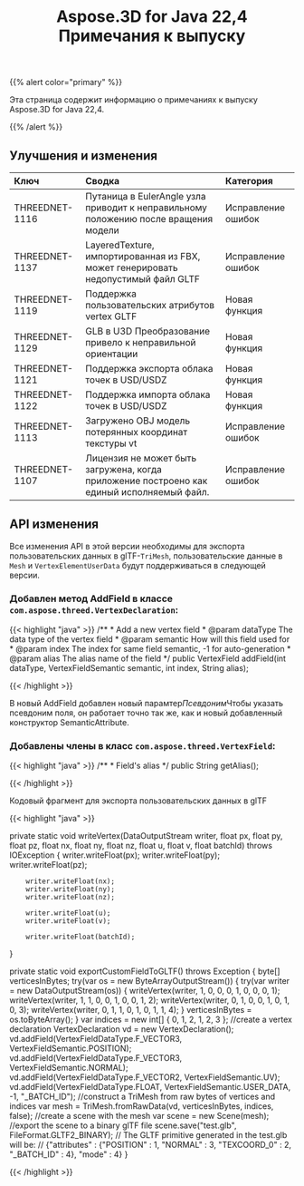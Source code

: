 ﻿---
title: Aspose.3D for Java 22,4 Примечания к выпуску
type: docs
weight: 9
url: /ru/java/aspose-3d-for-java-22-4-release-notes/
description: Примечания к выпуску Aspose.3D for Java 22,4.
---
{{% alert color="primary" %}}

Эта страница содержит информацию о примечаниях к выпуску Aspose.3D for Java 22,4.

{{% /alert %}}
## **Улучшения и изменения**

|**Ключ**|**Сводка**|**Категория**|
|:- |:- |:- |
|THREEDNET-1116 |Путаница в EulerAngle узла приводит к неправильному положению после вращения модели|Исправление ошибок|
|THREEDNET-1137 |LayeredTexture, импортированная из FBX, может генерировать недопустимый файл GLTF|Исправление ошибок|
|THREEDNET-1119 |Поддержка пользовательских атрибутов vertex GLTF|Новая функция|
|THREEDNET-1129 |GLB в U3D Преобразование привело к неправильной ориентации|Новая функция|
|THREEDNET-1121 |Поддержка экспорта облака точек в USD/USDZ|Новая функция|
|THREEDNET-1122 |Поддержка импорта облака точек в USD/USDZ|Новая функция|
|THREEDNET-1113 |Загружено OBJ модель потерянных координат текстуры vt|Исправление ошибок|
|THREEDNET-1107 |Лицензия не может быть загружена, когда приложение построено как единый исполняемый файл.|Исправление ошибок|


## API изменения ##


Все изменения API в этой версии необходимы для экспорта пользовательских данных в glTF-`TriMesh`, пользовательские данные в `Mesh` и `VertexElementUserData` будут поддерживаться в следующей версии.


### Добавлен метод AddField в классе `com.aspose.threed.VertexDeclaration`:

{{< highlight "java" >}}
    /**
     * Add a new vertex field
     * @param dataType The data type of the vertex field
     * @param semantic How will this field used for
     * @param index The index for same field semantic, -1 for auto-generation
     * @param alias The alias name of the field
     */
    public VertexField addField(int dataType, VertexFieldSemantic semantic, int index, String alias);

{{< /highlight >}}

В новый AddField добавлен новый парамтер*Псевдоним*Чтобы указать псевдоним поля, он работает точно так же, как и новый добавленный конструктор SemanticAttribute.


### Добавлены члены в класс `com.aspose.threed.VertexField`:

{{< highlight "java" >}}
    /**
     * Field's alias 
     */
    public String getAlias();

{{< /highlight >}}




Кодовый фрагмент для экспорта пользовательских данных в glTF

{{< highlight "java" >}}

private static void writeVertex(DataOutputStream writer,
                                float px, float py, float pz,
                                float nx, float ny, float nz,
                                float u, float v,
                                float batchId)
        throws IOException
{
        writer.writeFloat(px);
        writer.writeFloat(py);
        writer.writeFloat(pz);

        writer.writeFloat(nx);
        writer.writeFloat(ny);
        writer.writeFloat(nz);

        writer.writeFloat(u);
        writer.writeFloat(v);

        writer.writeFloat(batchId);
}

private static void exportCustomFieldToGLTF()
        throws Exception
{
        byte[] verticesInBytes;
        try(var os = new ByteArrayOutputStream())
        {
            try(var writer = new DataOutputStream(os)) {
                writeVertex(writer, 1, 0, 0, 0, 1, 0, 0, 0, 1);
                writeVertex(writer, 1, 1, 0, 0, 1, 0, 0, 1, 2);
                writeVertex(writer, 0, 1, 0, 0, 1, 0, 1, 0, 3);
                writeVertex(writer, 0, 1, 1, 0, 1, 0, 1, 1, 4);
            }
            verticesInBytes = os.toByteArray();
        }
        var indices = new int[]
        {
                0, 1, 2,
                1, 2, 3
        };
        //create a vertex declaration
        VertexDeclaration vd = new VertexDeclaration();
        vd.addField(VertexFieldDataType.F_VECTOR3, VertexFieldSemantic.POSITION);
        vd.addField(VertexFieldDataType.F_VECTOR3, VertexFieldSemantic.NORMAL);
        vd.addField(VertexFieldDataType.F_VECTOR2, VertexFieldSemantic.UV);
        vd.addField(VertexFieldDataType.FLOAT, VertexFieldSemantic.USER_DATA, -1, "_BATCH_ID");
        //construct a TriMesh from raw bytes of vertices and indices
        var mesh = TriMesh.fromRawData(vd, verticesInBytes, indices, false);
        //create a scene with the mesh
        var scene = new Scene(mesh);
        //export the scene to a binary glTF file
        scene.save("test.glb", FileFormat.GLTF2_BINARY);
        // The GLTF primitive generated in the test.glb will be:
        // {"attributes" : {"POSITION" : 1, "NORMAL" : 3, "TEXCOORD_0" : 2, "_BATCH_ID" : 4}, "mode" : 4}
}



{{< /highlight >}}

